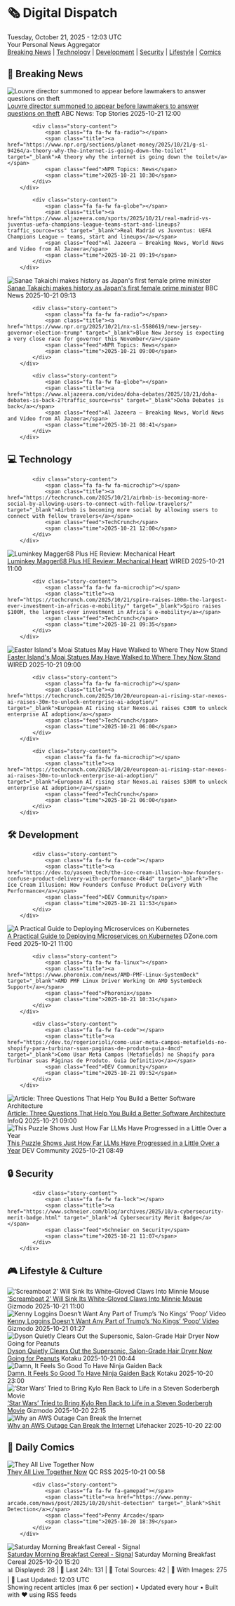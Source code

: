 <!-- Processing 54 RSS feeds at 2025-10-21 12:02:50 UTC -->
<!-- Processing: Garfield -->
<!-- Processing: Cyanide & Happiness -->
<!-- Processing: Girl Genius -->
<!-- Processing: Dinosaur Comics -->
<!-- Processing: CNN Top Stories -->
<!-- Processing: BBC Breaking News -->
<!-- Processing: CBC News -->
<!-- Error processing https://rss.cbc.ca/lineup/topstories.xml: The read operation timed out -->
<!-- Processing: Reuters World News -->
<!-- Processing: ABC News Breaking -->
<!-- Processing: Guardian World News -->
<!-- Processing: Sky News World -->
<!-- Processing: TechCrunch -->
<!-- Processing: Ars Technica -->
<!-- Processing: WIRED -->
<!-- Processing: Slashdot -->
<!-- Processing: Lobsters Python -->
<!-- Processing: Dev.to -->
<!-- Processing: StackOverflow Blog -->
<!-- Processing: It's FOSS -->
<!-- Processing: Red Hat Blog -->
<!-- Processing: Ubuntu Blog -->
<!-- Processing: GitLab Blog -->
<!-- Processing: InfoQ -->
<!-- Processing: DZone -->
<!-- Processing: Kotaku -->
<!-- Processing: Krebs on Security -->
<!-- Processing: Schneier on Security -->
<!-- Generated 6 new posts out of 27 feeds processed -->
<div class="newspaper-header">
    <h1 class="newspaper-title">🗞️ Digital Dispatch</h1>
    <div class="newspaper-date">Tuesday, October 21, 2025 - 12:03 UTC</div>
    <div class="newspaper-subtitle">Your Personal News Aggregator</div>
</div>

<div class="newspaper-nav">
    <a href="#breaking">Breaking News</a> |
    <a href="#tech">Technology</a> |
    <a href="#dev">Development</a> |
    <a href="#security">Security</a> |
    <a href="#lifestyle">Lifestyle</a> |
    <a href="#webcomics">Comics</a>
</div>

<div class="news-section breaking-news" id="breaking">
<h2 class="section-header">🚨 Breaking News</h2>
<div class="stories-container">
<div class="story">
            <img src="https://s.abcnews.com/images/International/louvre-remains-closed_1761046662532_hpMain_4x3t_384.jpg" alt="Louvre director summoned to appear before lawmakers to answer questions on theft" class="story-image" loading="lazy" onerror="this.style.display='none'">
            <div class="story-content">
                <span class="fa fa-fw fa-tv"></span>
                <span class="title"><a href="https://abcnews.go.com/International/louvre-director-summoned-french-lawmakers-amid-ongoing-investigation/story?id=126713238" target="_blank">Louvre director summoned to appear before lawmakers to answer questions on theft</a></span>
                <span class="feed">ABC News: Top Stories</span>
                <span class="time">2025-10-21 12:00</span>
            </div>
        </div>
<div class="story">
            
            <div class="story-content">
                <span class="fa fa-fw fa-radio"></span>
                <span class="title"><a href="https://www.npr.org/sections/planet-money/2025/10/21/g-s1-94264/a-theory-why-the-internet-is-going-down-the-toilet" target="_blank">A theory why the internet is going down the toilet</a></span>
                <span class="feed">NPR Topics: News</span>
                <span class="time">2025-10-21 10:30</span>
            </div>
        </div>
<div class="story">
            
            <div class="story-content">
                <span class="fa fa-fw fa-globe"></span>
                <span class="title"><a href="https://www.aljazeera.com/sports/2025/10/21/real-madrid-vs-juventus-uefa-champions-league-teams-start-and-lineups?traffic_source=rss" target="_blank">Real Madrid vs Juventus: UEFA Champions League – teams, start and lineups</a></span>
                <span class="feed">Al Jazeera – Breaking News, World News and Video from Al Jazeera</span>
                <span class="time">2025-10-21 09:19</span>
            </div>
        </div>
<div class="story">
            <img src="https://ichef.bbci.co.uk/ace/standard/240/cpsprodpb/0e86/live/032cf2b0-ae41-11f0-8c88-ef716e73d157.jpg" alt="Sanae Takaichi makes history as Japan&#x27;s first female prime minister" class="story-image" loading="lazy" onerror="this.style.display='none'">
            <div class="story-content">
                <span class="fa fa-fw fa-earth-americas"></span>
                <span class="title"><a href="https://www.bbc.com/news/articles/c751z23n3n7o?at_medium=RSS&at_campaign=rss" target="_blank">Sanae Takaichi makes history as Japan&#x27;s first female prime minister</a></span>
                <span class="feed">BBC News</span>
                <span class="time">2025-10-21 09:13</span>
            </div>
        </div>
<div class="story">
            
            <div class="story-content">
                <span class="fa fa-fw fa-radio"></span>
                <span class="title"><a href="https://www.npr.org/2025/10/21/nx-s1-5580619/new-jersey-governor-election-trump" target="_blank">Blue New Jersey is expecting a very close race for governor this November</a></span>
                <span class="feed">NPR Topics: News</span>
                <span class="time">2025-10-21 09:00</span>
            </div>
        </div>
<div class="story">
            
            <div class="story-content">
                <span class="fa fa-fw fa-globe"></span>
                <span class="title"><a href="https://www.aljazeera.com/video/doha-debates/2025/10/21/doha-debates-is-back-2?traffic_source=rss" target="_blank">Doha Debates is back</a></span>
                <span class="feed">Al Jazeera – Breaking News, World News and Video from Al Jazeera</span>
                <span class="time">2025-10-21 08:41</span>
            </div>
        </div>
</div>
</div>
<div class="news-section tech-news" id="tech">
<h2 class="section-header">💻 Technology</h2>
<div class="stories-container">
<div class="story">
            
            <div class="story-content">
                <span class="fa fa-fw fa-microchip"></span>
                <span class="title"><a href="https://techcrunch.com/2025/10/21/airbnb-is-becoming-more-social-by-allowing-users-to-connect-with-fellow-travelers/" target="_blank">Airbnb is becoming more social by allowing users to connect with fellow travelers</a></span>
                <span class="feed">TechCrunch</span>
                <span class="time">2025-10-21 12:00</span>
            </div>
        </div>
<div class="story">
            <img src="https://media.wired.com/photos/68f6bd33e90e58c5e36c216f/master/pass/Review-%20Luminkey%20Magger68%20Plus%20HE.png" alt="Luminkey Magger68 Plus HE Review: Mechanical Heart" class="story-image" loading="lazy" onerror="this.style.display='none'">
            <div class="story-content">
                <span class="fa fa-fw fa-bolt"></span>
                <span class="title"><a href="https://www.wired.com/review/luminkey-magger68-plus-he/" target="_blank">Luminkey Magger68 Plus HE Review: Mechanical Heart</a></span>
                <span class="feed">WIRED</span>
                <span class="time">2025-10-21 11:00</span>
            </div>
        </div>
<div class="story">
            
            <div class="story-content">
                <span class="fa fa-fw fa-microchip"></span>
                <span class="title"><a href="https://techcrunch.com/2025/10/21/spiro-raises-100m-the-largest-ever-investment-in-africas-e-mobility/" target="_blank">Spiro raises $100M, the largest-ever investment in Africa’s e-mobility</a></span>
                <span class="feed">TechCrunch</span>
                <span class="time">2025-10-21 09:35</span>
            </div>
        </div>
<div class="story">
            <img src="https://media.wired.com/photos/68f12bbe0c68c00ae87a1d8e/master/pass/620497234" alt="Easter Island&#x27;s Moai Statues May Have Walked to Where They Now Stand" class="story-image" loading="lazy" onerror="this.style.display='none'">
            <div class="story-content">
                <span class="fa fa-fw fa-bolt"></span>
                <span class="title"><a href="https://www.wired.com/story/easter-islands-moai-statues-may-have-walked-to-where-they-now-stand/" target="_blank">Easter Island&#x27;s Moai Statues May Have Walked to Where They Now Stand</a></span>
                <span class="feed">WIRED</span>
                <span class="time">2025-10-21 09:00</span>
            </div>
        </div>
<div class="story">
            
            <div class="story-content">
                <span class="fa fa-fw fa-microchip"></span>
                <span class="title"><a href="https://techcrunch.com/2025/10/20/european-ai-rising-star-nexos-ai-raises-30m-to-unlock-enterprise-ai-adoption/" target="_blank">European AI rising star Nexos.ai raises €30M to unlock enterprise AI adoption</a></span>
                <span class="feed">TechCrunch</span>
                <span class="time">2025-10-21 06:00</span>
            </div>
        </div>
<div class="story">
            
            <div class="story-content">
                <span class="fa fa-fw fa-microchip"></span>
                <span class="title"><a href="https://techcrunch.com/2025/10/20/european-ai-rising-star-nexos-ai-raises-30m-to-unlock-enterprise-ai-adoption/" target="_blank">European AI rising star Nexos.ai raises $30M to unlock enterprise AI adoption</a></span>
                <span class="feed">TechCrunch</span>
                <span class="time">2025-10-21 06:00</span>
            </div>
        </div>
</div>
</div>
<div class="news-section dev-news" id="dev">
<h2 class="section-header">🛠️ Development</h2>
<div class="stories-container">
<div class="story">
            
            <div class="story-content">
                <span class="fa fa-fw fa-code"></span>
                <span class="title"><a href="https://dev.to/yaseen_tech/the-ice-cream-illusion-how-founders-confuse-product-delivery-with-performance-4k4d" target="_blank">The Ice Cream Illusion: How Founders Confuse Product Delivery With Performance</a></span>
                <span class="feed">DEV Community</span>
                <span class="time">2025-10-21 11:53</span>
            </div>
        </div>
<div class="story">
            <img src="https://dz2cdn1.dzone.com/thumbnail?fid=18706281&w=600" alt="A Practical Guide to Deploying Microservices on Kubernetes" class="story-image" loading="lazy" onerror="this.style.display='none'">
            <div class="story-content">
                <span class="fa fa-fw fa-newspaper"></span>
                <span class="title"><a href="https://dzone.com/articles/practical-guide-deploying-microservices-kubernetes" target="_blank">A Practical Guide to Deploying Microservices on Kubernetes</a></span>
                <span class="feed">DZone.com Feed</span>
                <span class="time">2025-10-21 11:00</span>
            </div>
        </div>
<div class="story">
            
            <div class="story-content">
                <span class="fa fa-fw fa-linux"></span>
                <span class="title"><a href="https://www.phoronix.com/news/AMD-PMF-Linux-SystemDeck" target="_blank">AMD PMF Linux Driver Working On AMD SystemDeck Support</a></span>
                <span class="feed">Phoronix</span>
                <span class="time">2025-10-21 10:31</span>
            </div>
        </div>
<div class="story">
            
            <div class="story-content">
                <span class="fa fa-fw fa-code"></span>
                <span class="title"><a href="https://dev.to/rogeriorioli/como-usar-meta-campos-metafields-no-shopify-para-turbinar-suas-paginas-de-produto-guia-4mcd" target="_blank">Como Usar Meta Campos (Metafields) no Shopify para Turbinar suas Páginas de Produto. Guia Definitivo</a></span>
                <span class="feed">DEV Community</span>
                <span class="time">2025-10-21 09:52</span>
            </div>
        </div>
<div class="story">
            <img src="https://res.infoq.com/articles/three-questions-better-architecture/en/headerimage/Three-Questions-That-Help-You-Build-a-Better-Software-Architecture-header-image-1760608737355.jpg" alt="Article: Three Questions That Help You Build a Better Software Architecture" class="story-image" loading="lazy" onerror="this.style.display='none'">
            <div class="story-content">
                <span class="fa fa-fw fa-info-circle"></span>
                <span class="title"><a href="https://www.infoq.com/articles/three-questions-better-architecture/?utm_campaign=infoq_content&utm_source=infoq&utm_medium=feed&utm_term=global" target="_blank">Article: Three Questions That Help You Build a Better Software Architecture</a></span>
                <span class="feed">InfoQ</span>
                <span class="time">2025-10-21 09:00</span>
            </div>
        </div>
<div class="story">
            <img src="https://media2.dev.to/dynamic/image/width=800%2Cheight=%2Cfit=scale-down%2Cgravity=auto%2Cformat=auto/https%3A%2F%2Fdev-to-uploads.s3.amazonaws.com%2Fuploads%2Farticles%2Ftp1jam57winadydxfyrn.png" alt="This Puzzle Shows Just How Far LLMs Have Progressed in a Little Over a Year" class="story-image" loading="lazy" onerror="this.style.display='none'">
            <div class="story-content">
                <span class="fa fa-fw fa-code"></span>
                <span class="title"><a href="https://dev.to/thomas_reid_ebd566e4d12ce/this-puzzle-shows-just-how-far-llms-have-progressed-in-a-little-over-a-year-2o25" target="_blank">This Puzzle Shows Just How Far LLMs Have Progressed in a Little Over a Year</a></span>
                <span class="feed">DEV Community</span>
                <span class="time">2025-10-21 08:49</span>
            </div>
        </div>
</div>
</div>
<div class="news-section security-news" id="security">
<h2 class="section-header">🔒 Security</h2>
<div class="stories-container">
<div class="story">
            
            <div class="story-content">
                <span class="fa fa-fw fa-lock"></span>
                <span class="title"><a href="https://www.schneier.com/blog/archives/2025/10/a-cybersecurity-merit-badge.html" target="_blank">A Cybersecurity Merit Badge</a></span>
                <span class="feed">Schneier on Security</span>
                <span class="time">2025-10-21 11:07</span>
            </div>
        </div>
</div>
</div>
<div class="news-section lifestyle-news" id="lifestyle">
<h2 class="section-header">🎮 Lifestyle & Culture</h2>
<div class="stories-container">
<div class="story">
            <img src="https://gizmodo.com/app/uploads/2025/10/Screamboat-poster-1920-1280x853.jpg" alt="‘Screamboat 2’ Will Sink Its White-Gloved Claws Into Minnie Mouse" class="story-image" loading="lazy" onerror="this.style.display='none'">
            <div class="story-content">
                <span class="fa fa-fw fa-computer"></span>
                <span class="title"><a href="https://gizmodo.com/screamboat-2-will-sink-its-white-gloved-claws-into-minnie-mouse-2000674681" target="_blank">‘Screamboat 2’ Will Sink Its White-Gloved Claws Into Minnie Mouse</a></span>
                <span class="feed">Gizmodo</span>
                <span class="time">2025-10-21 11:00</span>
            </div>
        </div>
<div class="story">
            <img src="https://gizmodo.com/app/uploads/2025/10/Kenny-Loggins-1280x853.jpg" alt="Kenny Loggins Doesn’t Want Any Part of Trump’s ‘No Kings’ ‘Poop’ Video" class="story-image" loading="lazy" onerror="this.style.display='none'">
            <div class="story-content">
                <span class="fa fa-fw fa-computer"></span>
                <span class="title"><a href="https://gizmodo.com/kenny-loggins-doesnt-want-any-part-of-trumps-no-kings-poop-video-2000674663" target="_blank">Kenny Loggins Doesn’t Want Any Part of Trump’s ‘No Kings’ ‘Poop’ Video</a></span>
                <span class="feed">Gizmodo</span>
                <span class="time">2025-10-21 01:27</span>
            </div>
        </div>
<div class="story">
            <img src="https://kotaku.com/app/uploads/2025/10/dyson-supersonic-1280x853.jpg" alt="Dyson Quietly Clears Out the Supersonic, Salon-Grade Hair Dryer Now Going for Peanuts" class="story-image" loading="lazy" onerror="this.style.display='none'">
            <div class="story-content">
                <span class="fa fa-fw fa-gamepad"></span>
                <span class="title"><a href="https://kotaku.com/dyson-quietly-clears-out-the-supersonic-salon-grade-hair-dryer-now-going-for-peanuts-2000637346" target="_blank">Dyson Quietly Clears Out the Supersonic, Salon-Grade Hair Dryer Now Going for Peanuts</a></span>
                <span class="feed">Kotaku</span>
                <span class="time">2025-10-21 00:44</span>
            </div>
        </div>
<div class="story">
            <img src="https://kotaku.com/app/uploads/2025/10/Ninja-Gaiden-4-alt-1280x732.jpg" alt="Damn, It Feels So Good To Have Ninja Gaiden Back" class="story-image" loading="lazy" onerror="this.style.display='none'">
            <div class="story-content">
                <span class="fa fa-fw fa-gamepad"></span>
                <span class="title"><a href="https://kotaku.com/ninja-gaiden-4-review-ryu-weapons-combat-story-2000637393" target="_blank">Damn, It Feels So Good To Have Ninja Gaiden Back</a></span>
                <span class="feed">Kotaku</span>
                <span class="time">2025-10-20 23:00</span>
            </div>
        </div>
<div class="story">
            <img src="https://gizmodo.com/app/uploads/2025/10/Adam-Driver-Ben-Solo-Star-Wars-1280x853.jpg" alt="‘Star Wars’ Tried to Bring Kylo Ren Back to Life in a Steven Soderbergh Movie" class="story-image" loading="lazy" onerror="this.style.display='none'">
            <div class="story-content">
                <span class="fa fa-fw fa-computer"></span>
                <span class="title"><a href="https://gizmodo.com/kylo-ren-movie-adam-driver-steven-soderbergh-2000674641" target="_blank">‘Star Wars’ Tried to Bring Kylo Ren Back to Life in a Steven Soderbergh Movie</a></span>
                <span class="feed">Gizmodo</span>
                <span class="time">2025-10-20 22:15</span>
            </div>
        </div>
<div class="story">
            <img src="https://lifehacker.com/imagery/articles/01K81QYSWSW78HM2TJY1ZEFF85/hero-image.jpg" alt="Why an AWS Outage Can Break the Internet" class="story-image" loading="lazy" onerror="this.style.display='none'">
            <div class="story-content">
                <span class="fa fa-fw fa-life-ring"></span>
                <span class="title"><a href="https://lifehacker.com/tech/what-is-aws?utm_medium=RSS" target="_blank">Why an AWS Outage Can Break the Internet</a></span>
                <span class="feed">Lifehacker</span>
                <span class="time">2025-10-20 22:00</span>
            </div>
        </div>
</div>
</div>
<div class="news-section webcomics-section" id="webcomics">
<h2 class="section-header">🎨 Daily Comics</h2>
<div class="stories-container">
<div class="story">
            <img src="http://www.questionablecontent.net/comics/5683.png" alt="They All Live Together Now" class="story-image" loading="lazy" onerror="this.style.display='none'">
            <div class="story-content">
                <span class="fa fa-fw fa-music"></span>
                <span class="title"><a href="http://questionablecontent.net/view.php?comic=5683" target="_blank">They All Live Together Now</a></span>
                <span class="feed">QC RSS</span>
                <span class="time">2025-10-21 00:58</span>
            </div>
        </div>
<div class="story">
            
            <div class="story-content">
                <span class="fa fa-fw fa-gamepad"></span>
                <span class="title"><a href="https://www.penny-arcade.com/news/post/2025/10/20/shit-detection" target="_blank">Shit Detection</a></span>
                <span class="feed">Penny Arcade</span>
                <span class="time">2025-10-20 18:39</span>
            </div>
        </div>
<div class="story">
            <img src="https://www.smbc-comics.com/comics/1760935117-20251020.png" alt="Saturday Morning Breakfast Cereal - Signal" class="story-image" loading="lazy" onerror="this.style.display='none'">
            <div class="story-content">
                <span class="fa fa-fw fa-smile"></span>
                <span class="title"><a href="https://www.smbc-comics.com/comic/signal-4" target="_blank">Saturday Morning Breakfast Cereal - Signal</a></span>
                <span class="feed">Saturday Morning Breakfast Cereal</span>
                <span class="time">2025-10-20 15:20</span>
            </div>
        </div>
</div>
</div>

<div class="newspaper-footer">
    <div class="stats">
        📊 Displayed: 28 | 📅 Last 24h: 131 | 📡 Total Sources: 42 | 📸 With Images: 275 |
        🔄 Last Updated: 12:03 UTC
    </div>
    <div class="footer-note">
        Showing recent articles (max 6 per section) • Updated every hour • Built with ❤️ using RSS feeds
    </div>
</div>
